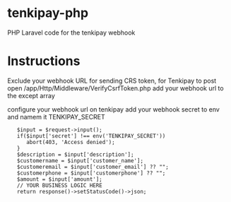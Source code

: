 # tenkipay-php
PHP Laravel code for the tenkipay webhook

# Instructions
Exclude your webhook URL for sending CRS token, for Tenkipay to post
open /app/Http/Middleware/VerifyCsrfToken.php
add your webhook url to the except array 

configure your webhook url on tenkipay 
add your webhook secret to env and namem it TENKIPAY_SECRET


```public function tenkiPay(Request $request){</code>
   $input = $request->input();
   if($input['secret'] !== env('TENKIPAY_SECRET'))
      abort(403, 'Access denied');
   }
   $description = $input['description'];
   $customername = $input['customer_name'];
   $customeremail = $input['customer_email'] ?? "";
   $customerphone = $input['customerphone'] ?? "";
   $amount = $input['amount'];
   // YOUR BUSINESS LOGIC HERE
   return response()->setStatusCode()->json;
   ```
